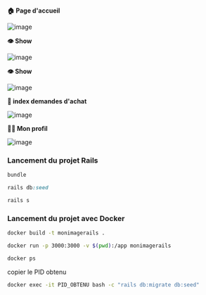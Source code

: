 **🏠 Page d'accueil**

![image](https://github.com/AmineAffif/pokecoin/assets/45182137/423f2254-de7a-44c9-aaa2-66ed32882a41)

**👁 Show**

![image](https://github.com/AmineAffif/pokecoin/assets/45182137/4a3c143f-8871-4d2d-a9a8-48443a189753)

**👁 Show**

![image](https://github.com/AmineAffif/pokecoin/assets/45182137/3c65cdee-1f01-4743-90a0-3fd322d63f77)

**🤝 index demandes d'achat**

![image](https://github.com/AmineAffif/pokecoin/assets/45182137/c13420bf-2649-4560-b2e1-bccf0094d3d1)

**🙍‍♂ Mon profil**

![image](https://github.com/AmineAffif/pokecoin/assets/45182137/aea5c919-63b9-465b-9c88-c4a07ebe7b39)


### Lancement du projet Rails
```ruby
bundle
```

```ruby
rails db:seed
```

```ruby
rails s
```

### Lancement du projet avec Docker
```bash
docker build -t monimagerails .
```

```bash
docker run -p 3000:3000 -v $(pwd):/app monimagerails
```

```bash
docker ps
```
copier le PID obtenu

```bash
docker exec -it PID_OBTENU bash -c "rails db:migrate db:seed"
```
